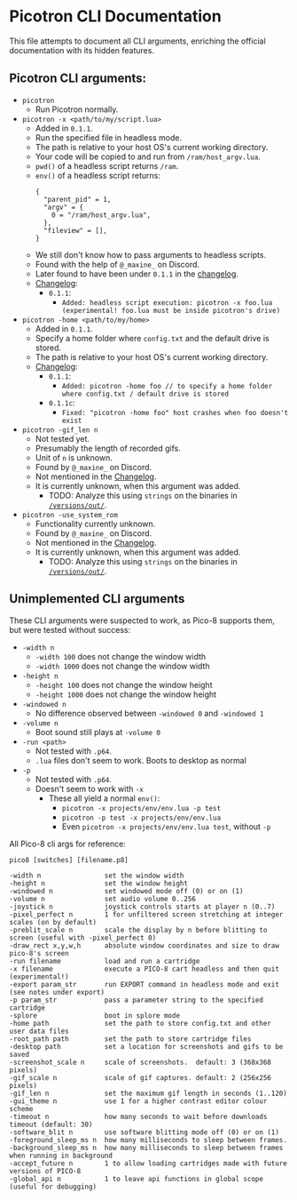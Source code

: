 # Picotron CLI Documentation

This file attempts to document all CLI arguments, enriching the official documentation with its hidden features.

## Picotron CLI arguments:

- `picotron`
  - Run Picotron normally.
- `picotron -x <path/to/my/script.lua>`
  - Added in `0.1.1`.
  - Run the specified file in headless mode.
  - The path is relative to your host OS's current working directory.
  - Your code will be copied to and run from `/ram/host_argv.lua`.
  - `pwd()` of a headless script returns `/ram`.
  - `env()` of a headless script returns:
    ```
    {
      "parent_pid" = 1,
      "argv" = {
        0 = "/ram/host_argv.lua",
      },
      "fileview" = [],
    }
    ```
  - We still don't know how to pass arguments to headless scripts.
  - Found with the help of `@_maxine_` on Discord.
  - Later found to have been under `0.1.1` in the [changelog](https://www.lexaloffle.com/dl/docs/picotron_changelog.txt).
  - [Changelog](https://www.lexaloffle.com/dl/docs/picotron_changelog.txt):
    - `0.1.1`:
      - `Added: headless script execution: picotron -x foo.lua (experimental! foo.lua must be inside picotron's drive)`
- `picotron -home <path/to/my/home>`
  - Added in `0.1.1`.
  - Specify a home folder where `config.txt` and the default drive is stored.
  - The path is relative to your host OS's current working directory.
  - [Changelog](https://www.lexaloffle.com/dl/docs/picotron_changelog.txt):
    - `0.1.1`:
      - `Added: picotron -home foo // to specify a home folder where config.txt / default drive is stored`
    - `0.1.1c`:
      - `Fixed: "picotron -home foo" host crashes when foo doesn't exist`
- `picotron -gif_len n`
  - Not tested yet.
  - Presumably the length of recorded gifs.
  - Unit of `n` is unknown.
  - Found by `@_maxine_` on Discord.
  - Not mentioned in the [Changelog](https://www.lexaloffle.com/dl/docs/picotron_changelog.txt).
  - It is currently unknown, when this argument was added.
    - TODO: Analyze this using `strings` on the binaries in [`/versions/out/`](/versions/out/).
- `picotron -use_system_rom`
  - Functionality currently unknown.
  - Found by `@_maxine_` on Discord.
  - Not mentioned in the [Changelog](https://www.lexaloffle.com/dl/docs/picotron_changelog.txt).
  - It is currently unknown, when this argument was added.
    - TODO: Analyze this using `strings` on the binaries in [`/versions/out/`](/versions/out/).

## Unimplemented CLI arguments

These CLI arguments were suspected to work, as Pico-8 supports them, but were tested without success:

- `-width n`
  - `-width 100` does not change the window width
  - `-width 1000` does not change the window width
- `-height n`
  - `-height 100` does not change the window height
  - `-height 1000` does not change the window height
- `-windowed n`
  - No difference observed between `-windowed 0` and `-windowed 1`
- `-volume n`
  - Boot sound still plays at `-volume 0`
- `-run <path>`
  - Not tested with `.p64`.
  - `.lua` files don't seem to work. Boots to desktop as normal
- `-p`
  - Not tested with `.p64`.
  - Doesn't seem to work with `-x`
    - These all yield a normal `env()`:
      - `picotron -x projects/env/env.lua -p test`
      - `picotron -p test -x projects/env/env.lua`
      - Even `picotron -x projects/env/env.lua test`, without `-p`

All Pico-8 cli args for reference:

```
pico8 [switches] [filename.p8]

-width n                set the window width
-height n               set the window height
-windowed n             set windowed mode off (0) or on (1)
-volume n               set audio volume 0..256
-joystick n             joystick controls starts at player n (0..7)
-pixel_perfect n        1 for unfiltered screen stretching at integer scales (on by default)
-preblit_scale n        scale the display by n before blitting to screen (useful with -pixel_perfect 0)
-draw_rect x,y,w,h      absolute window coordinates and size to draw pico-8's screen
-run filename           load and run a cartridge
-x filename             execute a PICO-8 cart headless and then quit (experimental!)
-export param_str       run EXPORT command in headless mode and exit (see notes under export)
-p param_str            pass a parameter string to the specified cartridge
-splore                 boot in splore mode
-home path              set the path to store config.txt and other user data files
-root_path path         set the path to store cartridge files
-desktop path           set a location for screenshots and gifs to be saved
-screenshot_scale n     scale of screenshots.  default: 3 (368x368 pixels)
-gif_scale n            scale of gif captures. default: 2 (256x256 pixels)
-gif_len n              set the maximum gif length in seconds (1..120)
-gui_theme n            use 1 for a higher contrast editor colour scheme
-timeout n              how many seconds to wait before downloads timeout (default: 30)
-software_blit n        use software blitting mode off (0) or on (1)
-foreground_sleep_ms n  how many milliseconds to sleep between frames.
-background_sleep_ms n  how many milliseconds to sleep between frames when running in background
-accept_future n        1 to allow loading cartridges made with future versions of PICO-8
-global_api n           1 to leave api functions in global scope (useful for debugging)
```
